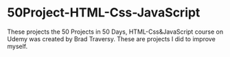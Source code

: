 # 50Project-HTML-Css-JavaScript

These projects the 50 Projects in 50 Days, HTML-Css&JavaScript course on Udemy was created by Brad Traversy. 
These are projects I did to improve myself.
